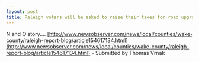```yaml
---
layout: post
title: Raleigh voters will be asked to raise their taxes for road upgrades
---
```


N and O story.... [http://www.newsobserver.com/news/local/counties/wake-county/raleigh-report-blog/article154617134.html](http://www.newsobserver.com/news/local/counties/wake-county/raleigh-report-blog/article154617134.html) - Submitted by Thomas Vrnak

